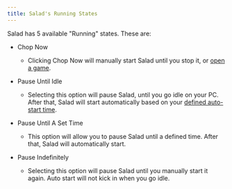 ```yaml
---
title: Salad's Running States
---
```


Salad has 5 available "Running" states. These are:

- Chop Now
  - Clicking Chop Now will manually start Salad until you stop it, or
    [open a game](/docs/FAQ/Salad-App/380-temporary-workload-block).

- Pause Until Idle
  - Selecting this option will pause Salad, until you go idle on your PC. After that, Salad will start automatically
    based on your [defined auto-start time](/docs/Guides/Using-the-Salad-App/353-Salad-App-settings).

- Pause Until A Set Time
  - This option will allow you to pause Salad until a defined time. After that, Salad will automatically start.

- Pause Indefinitely
  - Selecting this option will pause Salad until you manually start it again. Auto start will not kick in when you go
    idle.
